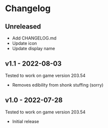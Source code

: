 # Changelog

## Unreleased
* Add CHANGELOG.md
* Update icon
* Update display name

## v1.1 - 2022-08-03
Tested to work on game version 203.54

* Removes edibility from shonk stuffing (sorry)

## v1.0 - 2022-07-28
Tested to work on game version 203.54

* Initial release
